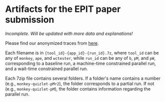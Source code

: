 # Artifacts for the EPIT paper submission

*Incomplete. Will be updated with more data and explanations!*

Please find our anonymized traces from [here](https://github.com/EpitPaper/main/releases/tag/ase2022).

Each filename is in `{tool_id}-{app_id}-{run_id}.7z`, where `tool_id` can be any of `monkey`, `ape`, and `wctester`, while `run_id` can be any of `b`, `pM`, and `pW`, corresponding to a baseline run, a machine-time constrained parallel run, and a wait-time constrained parallel run.

Each 7zip file contains several folders. If a folder's name contains a number (e.g., `monkey-quizlet-pMr2`), the folder corresponds to a partial run. If not (e.g., `monkey-quizlet-pM`), the folder contains information regarding the parallel run.
